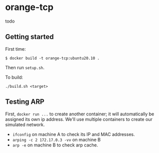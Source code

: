 # orange-tcp

todo

## Getting started

First time:
```
$ docker build -t orange-tcp:ubuntu20.10 .
```

Then run `setup.sh`.

To build:
```
./build.sh <target>
```

## Testing ARP

First, `docker run ...` to create another container; it will automatically be assigned its own ip address. We'll use multiple containers to create our simulated network.

* `ifconfig` on machine A to check its IP and MAC addresses.
* `arping -c 2 172.17.0.3 -vv` on machine B
* `arp -e` on machine B to check arp cache.

